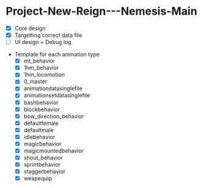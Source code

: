 # Project-New-Reign---Nemesis-Main

- [x] Core design
- [x] Targetting correct data file
- [ ] UI design + Debug log

- Template for each animation type
	- [x] mt_behavior
	- [x] 1hm_behavior
	- [x] 1hm_locomotion
	- [x] 0_master
	- [x] animationdatasinglefile
	- [x] animationsetdatasinglefile
	- [x] bashbehavior
	- [x] blockbehavior
	- [x] bow_direction_behavior
	- [x] defaultfemale
	- [x] defaultmale
	- [x] idlebehavior
	- [x] magicbehavior
	- [x] magicmountedbehavior
	- [x] shout_behavior
	- [x] sprintbehavior
	- [x] staggerbehavior
	- [x] weapequip
